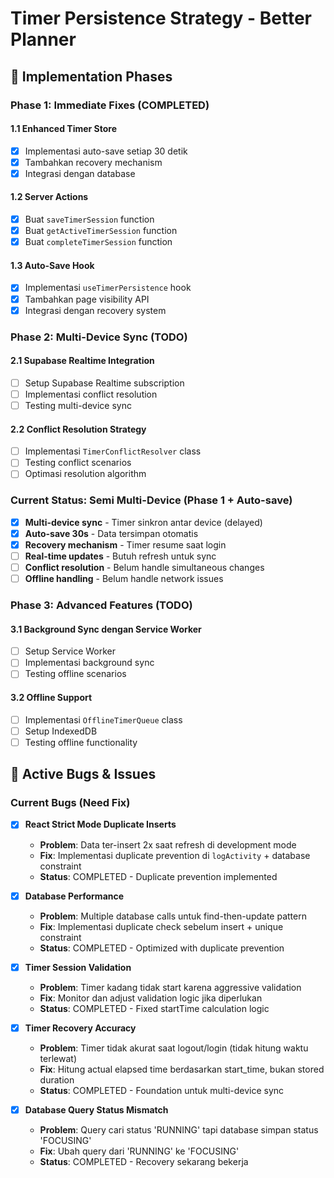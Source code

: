 # Timer Persistence Strategy - Better Planner

## 🚀 **Implementation Phases**

### **Phase 1: Immediate Fixes (COMPLETED)**

#### **1.1 Enhanced Timer Store**
- [x] Implementasi auto-save setiap 30 detik
- [x] Tambahkan recovery mechanism
- [x] Integrasi dengan database

#### **1.2 Server Actions**
- [x] Buat `saveTimerSession` function
- [x] Buat `getActiveTimerSession` function
- [x] Buat `completeTimerSession` function

#### **1.3 Auto-Save Hook**
- [x] Implementasi `useTimerPersistence` hook
- [x] Tambahkan page visibility API
- [x] Integrasi dengan recovery system

### **Phase 2: Multi-Device Sync (TODO)**

#### **2.1 Supabase Realtime Integration**
- [ ] Setup Supabase Realtime subscription
- [ ] Implementasi conflict resolution
- [ ] Testing multi-device sync

#### **2.2 Conflict Resolution Strategy**
- [ ] Implementasi `TimerConflictResolver` class
- [ ] Testing conflict scenarios
- [ ] Optimasi resolution algorithm

### **Current Status: Semi Multi-Device (Phase 1 + Auto-save)**
- [x] **Multi-device sync** - Timer sinkron antar device (delayed)
- [x] **Auto-save 30s** - Data tersimpan otomatis
- [x] **Recovery mechanism** - Timer resume saat login
- [ ] **Real-time updates** - Butuh refresh untuk sync
- [ ] **Conflict resolution** - Belum handle simultaneous changes
- [ ] **Offline handling** - Belum handle network issues

### **Phase 3: Advanced Features (TODO)**

#### **3.1 Background Sync dengan Service Worker**
- [ ] Setup Service Worker
- [ ] Implementasi background sync
- [ ] Testing offline scenarios

#### **3.2 Offline Support**
- [ ] Implementasi `OfflineTimerQueue` class
- [ ] Setup IndexedDB
- [ ] Testing offline functionality

## 🐛 **Active Bugs & Issues**

### **Current Bugs (Need Fix)**
- [x] **React Strict Mode Duplicate Inserts**
  - **Problem**: Data ter-insert 2x saat refresh di development mode
  - **Fix**: Implementasi duplicate prevention di `logActivity` + database constraint
  - **Status**: COMPLETED - Duplicate prevention implemented

- [x] **Database Performance**
  - **Problem**: Multiple database calls untuk find-then-update pattern
  - **Fix**: Implementasi duplicate check sebelum insert + unique constraint
  - **Status**: COMPLETED - Optimized with duplicate prevention

- [x] **Timer Session Validation**
  - **Problem**: Timer kadang tidak start karena aggressive validation
  - **Fix**: Monitor dan adjust validation logic jika diperlukan
  - **Status**: COMPLETED - Fixed startTime calculation logic

- [x] **Timer Recovery Accuracy**
  - **Problem**: Timer tidak akurat saat logout/login (tidak hitung waktu terlewat)
  - **Fix**: Hitung actual elapsed time berdasarkan start_time, bukan stored duration
  - **Status**: COMPLETED - Foundation untuk multi-device sync

- [x] **Database Query Status Mismatch**
  - **Problem**: Query cari status 'RUNNING' tapi database simpan status 'FOCUSING'
  - **Fix**: Ubah query dari 'RUNNING' ke 'FOCUSING'
  - **Status**: COMPLETED - Recovery sekarang bekerja